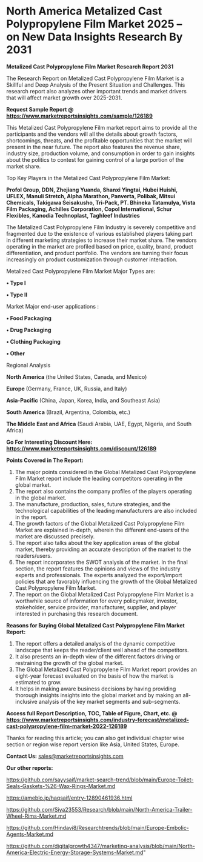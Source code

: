 # North America Metalized Cast Polypropylene Film Market 2025 – on New Data Insights Research By 2031

<strong>Metalized Cast Polypropylene Film Market Research Report 2031</strong>

The Research Report on Metalized Cast Polypropylene Film Market is a Skillful and Deep Analysis of the Present Situation and Challenges. This research report also analyzes other important trends and market drivers that will affect market growth over 2025-2031.

<strong>Request Sample Report @ <a href=https://www.marketreportsinsights.com/sample/126189>https://www.marketreportsinsights.com/sample/126189</a></strong>

This Metalized Cast Polypropylene Film market report aims to provide all the participants and the vendors will all the details about growth factors, shortcomings, threats, and the profitable opportunities that the market will present in the near future. The report also features the revenue share, industry size, production volume, and consumption in order to gain insights about the politics to contest for gaining control of a large portion of the market share.

Top Key Players in the Metalized Cast Polypropylene Film Market:

<strong>Profol Group, DDN, Zhejiang Yuanda, Shanxi Yingtai, Hubei Huishi, UFLEX, Manuli Stretch, Alpha Marathon, Panverta, Polibak, Mitsui Chemicals, Takigawa Seisakusho, Tri-Pack, PT. Bhineka Tatamulya, Vista Film Packaging, Achilles Corporation, Copol International, Schur Flexibles, Kanodia Technoplast, Taghleef Industries</strong>

The Metalized Cast Polypropylene Film Industry is severely competitive and fragmented due to the existence of various established players taking part in different marketing strategies to increase their market share. The vendors operating in the market are profiled based on price, quality, brand, product differentiation, and product portfolio. The vendors are turning their focus increasingly on product customization through customer interaction.

Metalized Cast Polypropylene Film Market Major Types are:

<strong>• Type I

• Type II</strong>

Market Major end-user applications :

<strong>• Food Packaging

• Drug Packaging

• Clothing Packaging

• Other</strong>

Regional Analysis

</u><strong><b>North America</b></strong> (the United States, Canada, and Mexico)

<strong><b>Europe </b></strong>(Germany, France, UK, Russia, and Italy)

<strong><b>Asia-Pacific</b></strong> (China, Japan, Korea, India, and Southeast Asia)

<strong><b>South America</b></strong> (Brazil, Argentina, Colombia, etc.)

<strong><b>The Middle East and Africa</b></strong> (Saudi Arabia, UAE, Egypt, Nigeria, and South Africa)

<strong>Go For Interesting Discount Here: <a href=https://www.marketreportsinsights.com/discount/126189>https://www.marketreportsinsights.com/discount/126189</a></strong>

<strong>Points Covered in The Report:</strong>
<ol>
  <li>The major points considered in the Global Metalized Cast Polypropylene Film Market report include the leading competitors operating in the global market.</li>
  <li>The report also contains the company profiles of the players operating in the global market.</li>
  <li>The manufacture, production, sales, future strategies, and the technological capabilities of the leading manufacturers are also included in the report.</li>
  <li>The growth factors of the Global Metalized Cast Polypropylene Film Market are explained in-depth, wherein the different end-users of the market are discussed precisely.</li>
  <li>The report also talks about the key application areas of the global market, thereby providing an accurate description of the market to the readers/users.</li>
  <li>The report incorporates the SWOT analysis of the market. In the final section, the report features the opinions and views of the industry experts and professionals. The experts analyzed the export/import policies that are favorably influencing the growth of the Global Metalized Cast Polypropylene Film Market.</li>
  <li>The report on the Global Metalized Cast Polypropylene Film Market is a worthwhile source of information for every policymaker, investor, stakeholder, service provider, manufacturer, supplier, and player interested in purchasing this research document.</li>
</ol>
<strong>Reasons for Buying Global Metalized Cast Polypropylene Film Market Report:</strong>

<ol>
  <li>The report offers a detailed analysis of the dynamic competitive landscape that keeps the reader/client well ahead of the competitors.</li>
  <li>It also presents an in-depth view of the different factors driving or restraining the growth of the global market.</li>
  <li>The Global Metalized Cast Polypropylene Film Market report provides an eight-year forecast evaluated on the basis of how the market is estimated to grow.</li>
  <li>It helps in making aware business decisions by having providing thorough insights insights into the global market and by making an all-inclusive analysis of the key market segments and sub-segments.</li>
</ol>
<strong>Access full Report Description, TOC, Table of Figure, Chart, etc. @ <a href=https://www.marketreportsinsights.com/industry-forecast/metalized-cast-polypropylene-film-market-2022-126189>https://www.marketreportsinsights.com/industry-forecast/metalized-cast-polypropylene-film-market-2022-126189</a></strong>


Thanks for reading this article; you can also get individual chapter wise section or region wise report version like Asia, United States, Europe.

<strong>Contact Us:</strong>
sales@marketreportsinsights.com

<strong>Our other reports:</strong>

<a href=https://github.com/sayysaif/market-search-trend/blob/main/Europe-Toilet-Seals-Gaskets-%26-Wax-Rings-Market.md>https://github.com/sayysaif/market-search-trend/blob/main/Europe-Toilet-Seals-Gaskets-%26-Wax-Rings-Market.md</a>

<a href=https://ameblo.jp/haqsaif/entry-12890461936.html>https://ameblo.jp/haqsaif/entry-12890461936.html</a>

<a href=https://github.com/Siya23553/Research/blob/main/North-America-Trailer-Wheel-Rims-Market.md>https://github.com/Siya23553/Research/blob/main/North-America-Trailer-Wheel-Rims-Market.md</a>

<a href=https://github.com/Hindavi8/Researchtrends/blob/main/Europe-Embolic-Agents-Market.md>https://github.com/Hindavi8/Researchtrends/blob/main/Europe-Embolic-Agents-Market.md</a>

<a href=https://github.com/digitalgrowth4347/marketing-analysis/blob/main/North-America-Electric-Energy-Storage-Systems-Market.md>https://github.com/digitalgrowth4347/marketing-analysis/blob/main/North-America-Electric-Energy-Storage-Systems-Market.md</a>"
